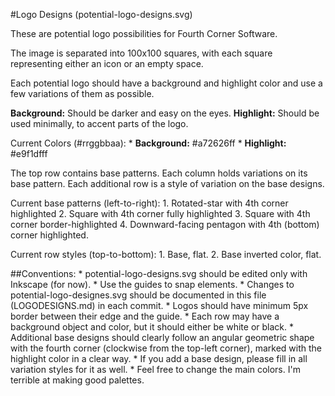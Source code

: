 #Logo Designs (potential-logo-designs.svg)

These are potential logo possibilities for Fourth Corner Software.

The image is separated into 100x100 squares, with each square representing
either an icon or an empty space.

Each potential logo should have a background and highlight color 
and use a few variations of them as possible.

**Background:** Should be darker and easy on the eyes.
**Highlight:** Should be used minimally, to accent parts of the logo.

Current Colors (#rrggbbaa):
	* **Background:** #a72626ff
	* **Highlight:** #e9f1dfff

The top row contains base patterns.
Each column holds variations on its base pattern.
Each additional row is a style of variation on the base designs.

Current base patterns (left-to-right):
	1. Rotated-star with 4th corner highlighted
	2. Square with 4th corner fully highlighted
	3. Square with 4th corner border-highlighted
	4. Downward-facing pentagon with 4th (bottom) corner highlighted.

Current row styles (top-to-bottom):
	1. Base, flat.
	2. Base inverted color, flat.
	
##Conventions:
	* potential-logo-designs.svg should be edited only with Inkscape (for now).
	* Use the guides to snap elements.
	* Changes to potential-logo-designes.svg should be documented in this file (LOGODESIGNS.md) in each commit.
	* Logos should have minimum 5px border between their edge and the guide.
	* Each row may have a background object and color, but it should either be white or black.
	* Additional base designs should clearly follow an angular geometric shape with the fourth corner (clockwise from the top-left corner), marked with the highlight color in a clear way.
	* If you add a base design, please fill in all variation styles for it as well.
	* Feel free to change the main colors. I'm terrible at making good palettes.

